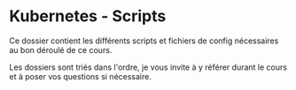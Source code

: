 # Kubernetes - Scripts

Ce dossier contient les différents scripts et fichiers de config nécessaires au bon déroulé de ce cours.

Les dossiers sont triés dans l'ordre, je vous invite à y référer durant le cours et à poser vos questions si nécessaire.